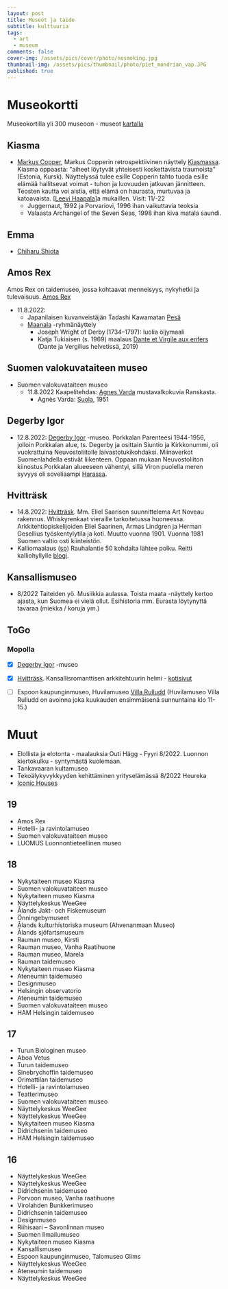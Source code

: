 ```yaml
---
layout: post
title: Museot ja taide
subtitle: kulttuuria
tags:
  - art
  - museum
comments: false
cover-img: /assets/pics/cover/photo/nosmoking.jpg
thumbnail-img: /assets/pics/thumbnail/photo/piet_mondrian_vap.JPG
published: true
---
```


# Museokortti

Museokortilla yli 300 museoon - museot [kartalla](https://museot.fi/kulttuurikierros-kartta/karttahaku.php)


## Kiasma

- [Markus Copper](https://fi.wikipedia.org/wiki/Markus_Copper), Markus Copperin retrospektiivinen näyttely [Kiasmassa](https://kiasma.fi/nayttelyt/markus-copper/). Kiasma oppaasta: "aiheet löytyvät yhteisesti koskettavista traumoista" (Estonia, Kursk). Näyttelyssä tulee esille Copperin tahto tuoda esille elämää hallitsevat voimat - tuhon ja luovuuden jatkuvan jännitteen. Teosten kautta voi aistia, että elämä on haurasta, murtuvaa ja katoavaista. [[Leevi Haapala](https://fi.wikipedia.org/wiki/Leevi_Haapala)]a mukaillen.  Visit: 11/-22
  - Juggernaut, 1992 ja Porvariovi, 1996 ihan vaikuttavia teoksia
  - Valaasta Archangel of the Seven Seas, 1998 ihan kiva matala saundi. 


## Emma

- [Chiharu Shiota](https://emmamuseum.fi/nayttely/chiharu-shiota-tracing-boundaries/)

## Amos Rex

Amos Rex on taidemuseo, jossa kohtaavat menneisyys, nykyhetki ja tulevaisuus. [Amos Rex](https://museot.fi/museohaku/index.php?museo_id=60818&gclid=CjwKCAjw9NeXBhAMEiwAbaY4lisPEvsT9wjWuR6Tz0doy6QXnPb7YfcxorH4NJeY34V113OKKIubwRoC9woQAvD_BwE)
  - 11.8.2022: 
    - Japanilaisen kuvanveistäjän Tadashi Kawamatan [Pesä](https://museot.fi/nayttelykalenteri/index.php?nayttely_id=28653)
    - [Maanala](https://amosrex.fi/nayttelyt/maanala/) -ryhmänäyttely
      - Joseph Wright of Derby (1734–1797): luolia öljymaali
      - Katja Tukiaisen (s. 1969) maalaus [Dante et Virgile aux enfers](http://www.katjat.net/obje/dela/dela.html) (Dante ja Vergilius helvetissä, 2019)

## Suomen valokuvataiteen museo

- Suomen valokuvataiteen museo
  - 11.8.2022 Kaapelitehdas: [Agnes Varda](https://www.valokuvataiteenmuseo.fi/fi/nayttelyt/agnes-varda-ensimmainen-elamani) mustavalkokuvia Ranskasta.
    - Agnès Varda: [Suola](https://www.valokuvataiteenmuseo.fi/sites/default/files/styles/gallery_big/public/exhibitions/gallery/2022-05/4.jpg?itok=10O0-h6I), 1951


## Degerby Igor

- 12.8.2022: [Degerby Igor](https://museot.fi/museohaku/index.php?museo_id=9094) -museo. Porkkalan Parenteesi 1944-1956, jolloin Porkkalan alue, ts. Degerby ja osittain Siuntio ja Kirkkonummi, oli vuokrattuina Neuvostoliitolle laivastotukikohdaksi. Miinaverkot Suomenlahdella estivät liikenteen. Oppaan mukaan Neuvostoliiton kiinostus Porkkalan alueeseen vähentyi, sillä Viron puolella meren syvyys oli soveliaampi [Harassa](https://www.visitestonia.com/fi/haran-sataman-sukellusvenetukikohta).

## Hvitträsk

- 14.8.2022: [Hvitträsk](https://museot.fi/museohaku/index.php?museo_id=21339). Mm. Eliel Saarisen suunnittelema Art Noveau rakennus. Whiskyrenkaat vieraille tarkoitetussa huoneessa. Arkkitehtiopiskelijoiden Eliel Saarinen, Armas Lindgren ja Herman Gesellius työskentylytila ja koti. Muutto vuonna 1901. Vuonna 1981 Suomen valtio osti kiinteistön. 
- Kalliomaalaus ([sp](https://www.sports-tracker.com/workout/haques/62f8d9dd5b8fdc2119179438)) Rauhalantie 50 kohdalta lähtee polku. Reitti kalliohyllylle [blogi](https://www.muurahaistenpoluilla.fi/vittraskin-kalliomaalaukset-tuovat-historian-kasinkosketeltavan-lahelle/).

## Kansallismuseo

- 8/2022 Taiteiden yö. Musiikkia aulassa. Toista maata -näyttely kertoo ajasta, kun Suomea ei vielä ollut. Esihistoria mm. Eurasta löytynyttä tavaraa (miekka / koruja ym.)


## ToGo

### Mopolla

- [x] [Degerby Igor](https://museot.fi/museohaku/index.php?museo_id=9094) -museo
- [x] [Hvitträsk](https://museot.fi/museohaku/index.php?museo_id=21339). Kansallisromanttisen arkkitehtuurin helmi - [kotisivut](https://www.kansallismuseo.fi/fi/hvittraesk)
- [ ] Espoon kaupunginmuseo, Huvilamuseo [Villa Rulludd](https://museot.fi/museohaku/index.php?museo_id=22079) (Huvilamuseo Villa Rulludd on avoinna joka kuukauden ensimmäisenä sunnuntaina klo 11-15.)


# Muut

- Elollista ja elotonta - maalauksia Outi Hägg - Fyyri 8/2022. Luonnon kiertokulku - syntymästä kuolemaan.
- Tankavaaran kultamuseo
- Tekoälykyvykkyyden kehittäminen yrityselämässä 8/2022 Heureka
- [Iconic Houses](https://www.iconichouses.org/)
  

## 19

- Amos Rex
- Hotelli- ja ravintolamuseo
- Suomen valokuvataiteen museo
- LUOMUS Luonnontieteellinen museo

## 18

- Nykytaiteen museo Kiasma
- Suomen valokuvataiteen museo
- Nykytaiteen museo Kiasma
- Näyttelykeskus WeeGee
- Ålands Jakt- och Fiskemuseum
- Önningebymuseet
- Ålands kulturhistoriska museum (Ahvenanmaan Museo)
- Ålands sjöfartsmuseum
- Rauman museo, Kirsti
- Rauman museo, Vanha Raatihuone
- Rauman museo, Marela
- Rauman taidemuseo
- Nykytaiteen museo Kiasma
- Ateneumin taidemuseo
- Designmuseo
- Helsingin observatorio
- Ateneumin taidemuseo
- Suomen valokuvataiteen museo
- HAM Helsingin taidemuseo


## 17

- Turun Biologinen museo
- Aboa Vetus
- Turun taidemuseo
- Sinebrychoffin taidemuseo
- Orimattilan taidemuseo
- Hotelli- ja ravintolamuseo
- Teatterimuseo
- Suomen valokuvataiteen museo
- Näyttelykeskus WeeGee
- Näyttelykeskus WeeGee
- Nykytaiteen museo Kiasma
- Didrichsenin taidemuseo
- HAM Helsingin taidemuseo


## 16

- Näyttelykeskus WeeGee
- Näyttelykeskus WeeGee
- Didrichsenin taidemuseo
- Porvoon museo, Vanha raatihuone
- Virolahden Bunkkerimuseo
- Didrichsenin taidemuseo
- Designmuseo
- Riihisaari &ndash; Savonlinnan museo
- Suomen Ilmailumuseo
- Nykytaiteen museo Kiasma
- Kansallismuseo
- Espoon kaupunginmuseo, Talomuseo Glims
- Näyttelykeskus WeeGee
- Ateneumin taidemuseo
- Näyttelykeskus WeeGee

